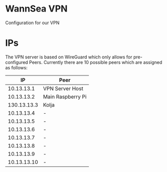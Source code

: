 # WannSea VPN
Configuration for our VPN

# IPs
The VPN server is based on WireGuard which only allows for pre-configured Peers.
Currently there are 10 possible peers which are assigned as follows:

| IP          | Peer              |
|-------------|-------------------|
| 10.13.13.1  | VPN Server Host   |
| 10.13.13.2  | Main Raspberry Pi |
| 130.13.13.3 | Kolja             |
| 10.13.13.4  | -                 |
| 10.13.13.5  | -                 |
| 10.13.13.6  | -                 |
| 10.13.13.7  | -                 |
| 10.13.13.8  | -                 |
| 10.13.13.9  | -                 |
| 10.13.13.10 | -                 |
